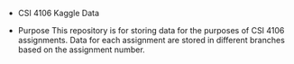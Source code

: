 * CSI 4106 Kaggle Data

* Purpose
This repository is for storing data for the purposes of CSI 4106 assignments. Data for each assignment are stored in different branches based on the assignment number.
